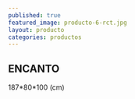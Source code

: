 ```yaml
---
published: true
featured_image: producto-6-rct.jpg
layout: producto
categories: productos
---
```

## ENCANTO

187\*80\*100 (cm)
